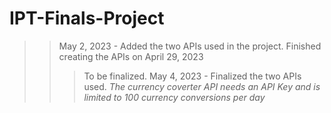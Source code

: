 # IPT-Finals-Project

>> May 2, 2023 - Added the two APIs used in the project. Finished creating the APIs on April 29, 2023
>>> To be finalized.
>> May 4, 2023 - Finalized the two APIs used.
>>> *The currency coverter API needs an API Key and is limited to 100 currency conversions per day*
